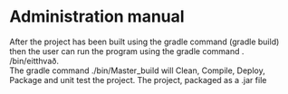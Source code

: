 # Administration manual


After the project has been built using the gradle command (gradle build) then the user can run the program using the gradle command . /bin/eitthvað.   
The gradle command ./bin/Master_build will Clean, Compile, Deploy, Package and unit test the project. The project, packaged as a .jar file 
